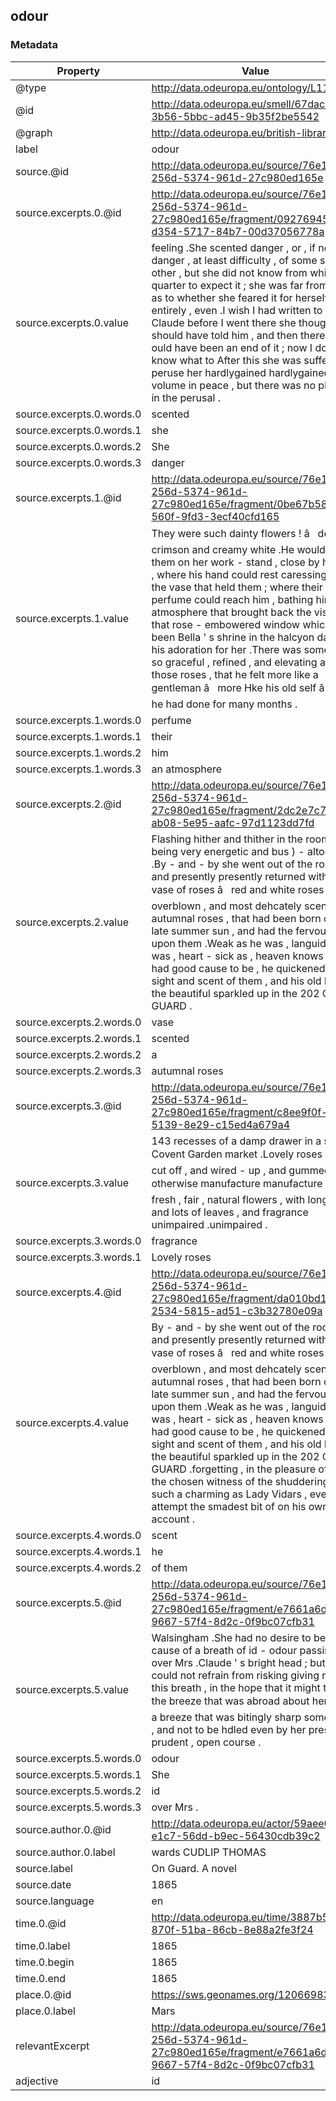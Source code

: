 ## odour

### Metadata

| Property | Value |
| -------- | ----- |
| @type | http://data.odeuropa.eu/ontology/L11_Smell |
| @id | http://data.odeuropa.eu/smell/67daca81-3b56-5bbc-ad45-9b35f2be5542 |
| @graph | http://data.odeuropa.eu/british-library |
| label | odour |
| source.@id | http://data.odeuropa.eu/source/76e188a9-256d-5374-961d-27c980ed165e |
| source.excerpts.0.@id | http://data.odeuropa.eu/source/76e188a9-256d-5374-961d-27c980ed165e/fragment/09276945-d354-5717-84b7-00d37056778a |
| source.excerpts.0.value | feeling .She scented danger , or , if not danger , at least difficulty , of some sort or other , but she did not know from which quarter to expect it ; she was far from sure as to whether she feared it for herself entirely , even .I wish I had written to dear Claude before I went there she thought ; should have told him , and then there w - ould have been an end of it ; now I don ' t know what to After this she was suffered to peruse her hardlygained hardlygained volume in peace , but there was no pleasure in the perusal . |
| source.excerpts.0.words.0 | scented |
| source.excerpts.0.words.1 | she |
| source.excerpts.0.words.2 | She |
| source.excerpts.0.words.3 | danger |
| source.excerpts.1.@id | http://data.odeuropa.eu/source/76e188a9-256d-5374-961d-27c980ed165e/fragment/0be67b58-effa-560f-9fd3-3ecf40cfd165 |
| source.excerpts.1.value | They were such dainty flowers ! â   deep crimson and creamy white .He would have them on her work - stand , close by his side , where his hand could rest caressingly on the vase that held them ; where their perfume could reach him , bathing him in an atmosphere that brought back the vision of that rose - embowered window which had been Bella ' s shrine in the halcyon days of his adoration for her .There was something so graceful , refined , and elevating about those roses , that he felt more like a gentleman â   more Hke his old self â   than he had done for many months . |
| source.excerpts.1.words.0 | perfume |
| source.excerpts.1.words.1 | their |
| source.excerpts.1.words.2 | him |
| source.excerpts.1.words.3 | an atmosphere |
| source.excerpts.2.@id | http://data.odeuropa.eu/source/76e188a9-256d-5374-961d-27c980ed165e/fragment/2dc2e7c7-ab08-5e95-aafc-97d1123dd7fd |
| source.excerpts.2.value | Flashing hither and thither in the room , and being very energetic and bus ) - altogether .By - and - by she went out of the room , and presently presently returned with a tad vase of roses â   red and white roses â   not overblown , and most dehcately scented ; autumnal roses , that had been born of the late summer sun , and had the fervour of it upon them .Weak as he was , languid as he was , heart - sick as , heaven knows , he had good cause to be , he quickened at the sight and scent of them , and his old love for the beautiful sparkled up in the 202 ON GUARD . |
| source.excerpts.2.words.0 | vase |
| source.excerpts.2.words.1 | scented |
| source.excerpts.2.words.2 | a |
| source.excerpts.2.words.3 | autumnal roses |
| source.excerpts.3.@id | http://data.odeuropa.eu/source/76e188a9-256d-5374-961d-27c980ed165e/fragment/c8ee9f0f-c4fc-5139-8e29-c15ed4a679a4 |
| source.excerpts.3.value | 143 recesses of a damp drawer in a shop in Covent Garden market .Lovely roses â   not cut off , and wired - up , and gummed , and otherwise manufacture manufacture â   but fresh , fair , natural flowers , with long stalks and lots of leaves , and fragrance unimpaired .unimpaired . |
| source.excerpts.3.words.0 | fragrance |
| source.excerpts.3.words.1 | Lovely roses |
| source.excerpts.4.@id | http://data.odeuropa.eu/source/76e188a9-256d-5374-961d-27c980ed165e/fragment/da010bd1-2534-5815-ad51-c3b32780e09a |
| source.excerpts.4.value | By - and - by she went out of the room , and presently presently returned with a tad vase of roses â   red and white roses â   not overblown , and most dehcately scented ; autumnal roses , that had been born of the late summer sun , and had the fervour of it upon them .Weak as he was , languid as he was , heart - sick as , heaven knows , he had good cause to be , he quickened at the sight and scent of them , and his old love for the beautiful sparkled up in the 202 ON GUARD .forgetting , in the pleasure of being the chosen witness of the shudderings of such a charming as Lady Vidars , even to attempt the smadest bit of on his own account . |
| source.excerpts.4.words.0 | scent |
| source.excerpts.4.words.1 | he |
| source.excerpts.4.words.2 | of them |
| source.excerpts.5.@id | http://data.odeuropa.eu/source/76e188a9-256d-5374-961d-27c980ed165e/fragment/e7661a6d-9667-57f4-8d2c-0f9bc07cfb31 |
| source.excerpts.5.value | Walsingham .She had no desire to be the cause of a breath of id - odour passing over Mrs .Claude ' s bright head ; but she could not refrain from risking giving rise to this breath , in the hope that it might temper the breeze that was abroad about herself â   a breeze that was bitingly sharp sometimes , and not to be hdled even by her present , prudent , open course . |
| source.excerpts.5.words.0 | odour |
| source.excerpts.5.words.1 | She |
| source.excerpts.5.words.2 | id |
| source.excerpts.5.words.3 | over Mrs . |
| source.author.0.@id | http://data.odeuropa.eu/actor/59aee056-e1c7-56dd-b9ec-56430cdb39c2 |
| source.author.0.label | wards CUDLIP THOMAS |
| source.label | On Guard. A novel |
| source.date | 1865 |
| source.language | en |
| time.0.@id | http://data.odeuropa.eu/time/3887b56b-870f-51ba-86cb-8e88a2fe3f24 |
| time.0.label | 1865 |
| time.0.begin | 1865 |
| time.0.end | 1865 |
| place.0.@id | https://sws.geonames.org/12066983/ |
| place.0.label | Mars |
| relevantExcerpt | http://data.odeuropa.eu/source/76e188a9-256d-5374-961d-27c980ed165e/fragment/e7661a6d-9667-57f4-8d2c-0f9bc07cfb31 |
| adjective | id |
